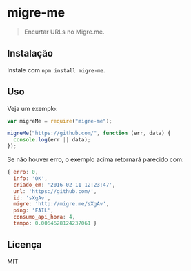 # migre-me

> Encurtar URLs no Migre.me.

## Instalação

Instale com `npm install migre-me`.

## Uso

Veja um exemplo:

```js
var migreMe = require("migre-me");

migreMe("https://github.com/", function (err, data) {
  console.log(err || data);
});
```

Se não houver erro, o exemplo acima retornará parecido com:

```js
{ erro: 0,
  info: 'OK',
  criado_em: '2016-02-11 12:23:47',
  url: 'https://github.com/',
  id: 'sXgAv',
  migre: 'http://migre.me/sXgAv',
  ping: 'FAIL',
  consumo_api_hora: 4,
  tempo: 0.0064628124237061 }
```

## Licença

MIT
